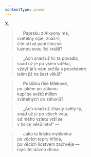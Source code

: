 ```yaml
---
contentType: prose
---
```


X.

>      Paprsku z Alkyony mé,  
> světelný šípe, znáš-li,  
> čím si tvá paní líbezná  
> luznou svou líci krášlí?

>      „Ach snad už líc ta povadla,  
> snad už je po všem vděku,  
> vždyť já k vám světla s poselstvím  
> letím již na šest věků!“

>      Poslíčku říše Mlékové,  
> po jakém po zákonu  
> kupí se světů milion  
> světelných do záhonů?

>      „Ach snad už zhasly světy ty,  
> snad už je po všech veta,  
> od mého vzletu vrší se  
> v tisíce věků leta!“ —

>      Jako ta lidská myšlenka:  
> po věcích teprv hřímá,  
> po věcích lidstvem zachvěje —  
> myslitel dávno dřímá.
